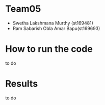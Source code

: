 # Team05
- Swetha Lakshmana Murthy (st169481)
- Ram Sabarish Obla Amar Bapu(st169693)

# How to run the code
to do

# Results
to do
